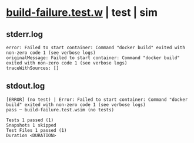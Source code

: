 # [build-failure.test.w](../../../../../../examples/tests/sdk_tests/container/build-failure.test.w) | test | sim

## stderr.log
```log
error: Failed to start container: Command "docker build" exited with non-zero code 1 (see verbose logs)
originalMessage: Failed to start container: Command "docker build" exited with non-zero code 1 (see verbose logs)
traceWithSources: []
```

## stdout.log
```log
[ERROR] (no test) | Error: Failed to start container: Command "docker build" exited with non-zero code 1 (see verbose logs)
pass ─ build-failure.test.wsim (no tests)

Tests 1 passed (1)
Snapshots 1 skipped
Test Files 1 passed (1)
Duration <DURATION>
```

